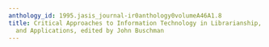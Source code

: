 ```yaml
---
anthology_id: 1995.jasis_journal-ir0anthology0volumeA46A1.8
title: Critical Approaches to Information Technology in Librarianship, Foundations
  and Applications, edited by John Buschman
---
```

